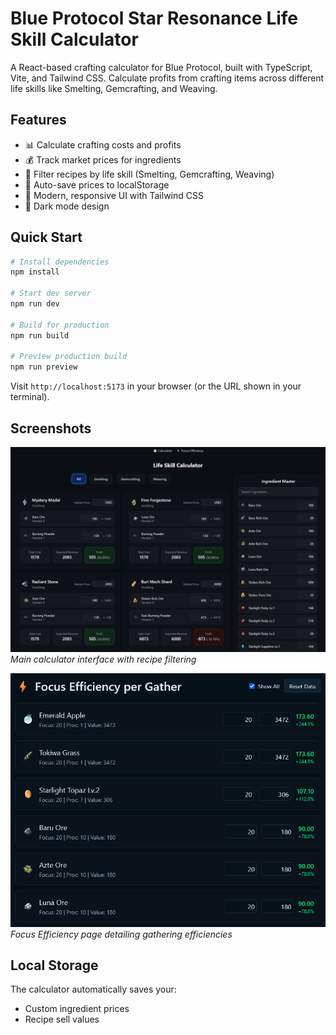 # Blue Protocol Star Resonance Life Skill Calculator

A React-based crafting calculator for Blue Protocol, built with TypeScript, Vite, and Tailwind CSS. Calculate profits from crafting items across different life skills like Smelting, Gemcrafting, and Weaving.

## Features

- 📊 Calculate crafting costs and profits
- 💰 Track market prices for ingredients
- 🔧 Filter recipes by life skill (Smelting, Gemcrafting, Weaving)
- 💾 Auto-save prices to localStorage
- 🎨 Modern, responsive UI with Tailwind CSS
- 🌙 Dark mode design

## Quick Start

```bash
# Install dependencies
npm install

# Start dev server
npm run dev

# Build for production
npm run build

# Preview production build
npm run preview
```

Visit `http://localhost:5173` in your browser (or the URL shown in your terminal).

## Screenshots

![Calculator Overview](https://github.com/tdnk-td/automatic-octo-doodle/blob/main/assets/images/calculator-overview.png)
*Main calculator interface with recipe filtering*

![Recipe Details](https://github.com/tdnk-td/automatic-octo-doodle/blob/main/assets/images/focus-efficiency.png)
*Focus Efficiency page detailing gathering efficiencies*

## Local Storage

The calculator automatically saves your:
- Custom ingredient prices
- Recipe sell values
